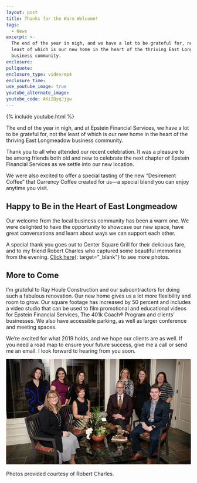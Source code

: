 ```yaml
---
layout: post
title: Thanks for the Warm Welcome!
tags:
  - News
excerpt: >-
  The end of the year in nigh, and we have a lot to be grateful for, not the
  least of which is our new home in the heart of the thriving East Longmeadow
  business community.
enclosure:
pullquote:
enclosure_type: video/mp4
enclosure_time:
use_youtube_image: true
youtube_alternate_image:
youtube_code: AKiIQyqJjgw
---
```


{% include youtube.html %}

The end of the year in nigh, and at Epstein Financial Services, we have a lot to be grateful for, not the least of which is our new home in the heart of the thriving East Longmeadow business community.

Thank you to all who attended our recent celebration. It was a pleasure to be among friends both old and new to celebrate the next chapter of Epstein Financial Services as we settle into our new location.

We were also excited to offer a special tasting of the new “Desirement Coffee” that Currency Coffee created for us—a special blend you can enjoy anytime you visit.

## Happy to Be in the Heart of East Longmeadow

Our welcome from the local business community has been a warm one. We were delighted to have the opportunity to showcase our new space, have great conversations and learn about ways we can support each other.

A special thank you goes out to Center Square Grill for their delicious fare, and to my friend Robert Charles who captured some beautiful memories from the evening. [Click here](https://www.dropbox.com/sh/02e1rrr00tjut03/AABICi05fj0vZPzkStXe6L8Va?dl=0--){: target="_blank"} to see more photos.

## More to Come

I’m grateful to Ray Houle Construction and our subcontractors for doing such a fabulous renovation. Our new home gives us a lot more flexibility and room to grow. Our square footage has increased by 50 percent and includes a video studio that can be used to film promotional and educational videos for Epstein Financial Services, The 401k Coach&reg; Program and clients’ businesses. We also have accessible parking, as well as larger conference and meeting spaces.

We’re excited for what 2019 holds, and we hope our clients are as well. If you need a road map to ensure your future success, give me a call or send me an email. I look forward to hearing from you soon.

![](/uploads/groupshot-1.jpg)

Photos provided courtesy of Robert Charles.